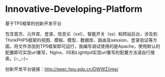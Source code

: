 # Innovative-Developing-Platform
基于TP5框架的创新开发平台

包含首页、元件库、登录、信息论（xxl）、智能开关（ss）和网站后台，涉及到ThinkPHP5框架的视图、模板、模型、数据库、路由及session、登录验证等方面。将文件添加到TP5框架即可运行，我编写调试使用的是Apache，使用默认的配置即可实现url重写，Nginx、IIS和Lighttpd实现url重写的配置方法请自行搜索。(∩_∩)~

创新开发平台链接：http://eeec.hpu.edu.cn/DWWZ/ime/
